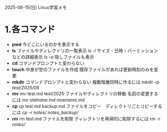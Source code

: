 2025-06-15(日) Linux学習メモ

# 1.各コマンド
- **pwd** 今どこにいるのかを表示する
- **ls** ファイルやディレクトリの一覧表示 
*ls -l* サイズ・日時・パーミッションなどの詳細表示
*ls -a* 隠しファイルも表示
- **cd** コマンドプロンプトと変わらない
- **touch** 中身が空のファイルを作成 既存ファイルがあれば更新時刻のみを変更
- **mkdir** コマンドプロンプトと変わらない 複数階層同時に作るには *mkdir -p test/2025/06*
- **mv** mv test.md test/2025 ファイルやディレクトリの移動 名前の変更するには *mv oldmane.md newname.md*
- **cp** cp test.md backup.md ファイルをコピー　ディレクトリごとコピーするには *cp -r notes/ notes_backup/*
- **rm** rm test.md ファイルを削除 ディレクトリを再帰的に削除するには *rm -r notes/*